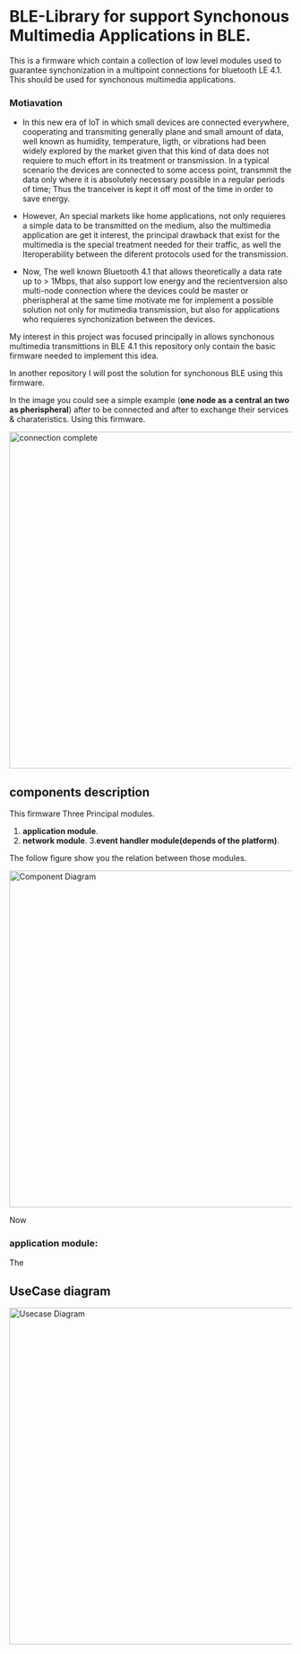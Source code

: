 # BLE-Library for support Synchonous Multimedia Applications in BLE.
This  is a firmware  which contain a collection of low level modules used to guarantee synchonization  in a multipoint connections for bluetooth LE 4.1. This should be used for synchonous multimedia applications.

### Motiavation 


- In this new era of IoT in which small devices are connected everywhere, cooperating and transmiting generally plane and small amount of data, well known as humidity, temperature, ligth, or vibrations had been widely explored by the market given that this kind of data does not requiere to much effort in its treatment or transmission. In a typical scenario the devices are connected to some access point, transmmit the data only where it is absolutely necessary possible in a regular periods of time; Thus the tranceiver is kept it off most of the time in order to save energy. 

- However, An special markets like home applications, not only requieres a simple data to be transmitted on the medium, also the multimedia application are get it interest, the principal drawback that exist for the multimedia is the special treatment needed for their traffic, as well the Iteroperability between the diferent protocols used for the transmission.

- Now, The well known Bluetooth 4.1 that allows theoretically a data rate up to > 1Mbps, that also support low energy and the recientversion also  multi-node connection where the devices could be master or pherispheral at the same time motivate me for implement a possible solution not only for mutimedia transmission, but also for applications who requieres synchonization between the devices.


My interest in this project was focused principally in allows synchonous multimedia transmittions in BLE 4.1 this repository only contain the basic firmware needed to implement this idea. 

In another repository I will post the solution for synchonous BLE using this firmware. 



In the image you could see a simple example (**one node as a central an two as pherispheral**) after to be connected and after to exchange their services & charateristics. Using this firmware. 

<img src="https://github.com/Daparrag/Lib/blob/master/firmware/screenshots/connection_complete.gif" alt="connection complete" width="600px" />


## components description
This firmware Three  Principal modules. 

1. **application module**.
2. **network module**.
3.**event handler module(depends of the platform)**. 

The follow figure show you the relation between those modules.  

<img src="https://github.com/Daparrag/Lib/blob/service_handler_branch/firmware/screenshots/Components_Structures.PNG" alt="Component Diagram" width="600px" />

Now 
### application module:
The 

## UseCase diagram

<img src="https://github.com/Daparrag/Lib/blob/service_handler_branch/firmware/screenshots/UseCaseDiagram.PNG" alt="Usecase Diagram" width="600px" />

